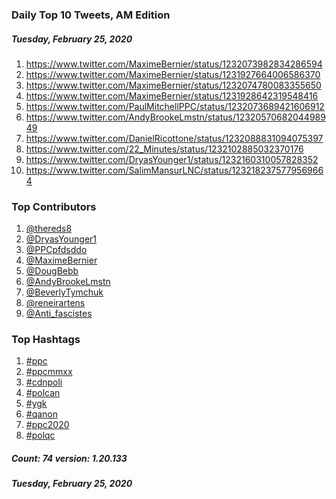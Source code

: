 ### Daily Top 10 Tweets, AM Edition
##### Tuesday, February 25, 2020
 1) https://www.twitter.com/MaximeBernier/status/1232073982834286594
 2) https://www.twitter.com/MaximeBernier/status/1231927664006586370
 3) https://www.twitter.com/MaximeBernier/status/1232074780083355650
 4) https://www.twitter.com/MaximeBernier/status/1231928642319548416
 5) https://www.twitter.com/PaulMitchellPPC/status/1232073689421606912
 6) https://www.twitter.com/AndyBrookeLmstn/status/1232057068204498949
 7) https://www.twitter.com/DanielRicottone/status/1232088831094075397
 8) https://www.twitter.com/22_Minutes/status/1232102885032370176
 9) https://www.twitter.com/DryasYounger1/status/1232160310057828352
10) https://www.twitter.com/SalimMansurLNC/status/1232182375779569664

### Top Contributors
  1) [@thereds8](https://www.twitter.com/thereds8)
  2) [@DryasYounger1](https://www.twitter.com/DryasYounger1)
  3) [@PPCpfdsddo](https://www.twitter.com/PPCpfdsddo)
  4) [@MaximeBernier](https://www.twitter.com/MaximeBernier)
  5) [@DougBebb](https://www.twitter.com/DougBebb)
  6) [@AndyBrookeLmstn](https://www.twitter.com/AndyBrookeLmstn)
  7) [@BeverlyTymchuk](https://www.twitter.com/BeverlyTymchuk)
  8) [@reneirartens](https://www.twitter.com/reneirartens)
  9) [@Anti_fascistes](https://www.twitter.com/Anti_fascistes)


### Top Hashtags

  1) [#ppc](https://www.twitter.com/hashtag/ppc)
  2) [#ppcmmxx](https://www.twitter.com/hashtag/ppcmmxx)
  3) [#cdnpoli](https://www.twitter.com/hashtag/cdnpoli)
  4) [#polcan](https://www.twitter.com/hashtag/polcan)
  5) [#ygk](https://www.twitter.com/hashtag/ygk)
  6) [#qanon](https://www.twitter.com/hashtag/qanon)
  7) [#ppc2020](https://www.twitter.com/hashtag/ppc2020)
  8) [#polqc](https://www.twitter.com/hashtag/polqc)

##### Count: 74	version: 1.20.133
##### Tuesday, February 25, 2020

